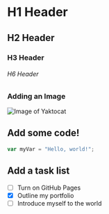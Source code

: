 # H1 Header

## H2 Header

### H3 Header

###### H6 Header

### Adding an Image
![Image of Yaktocat](https://octodex.github.com/images/yaktocat.png)

## Add some code!
``` javascript
var myVar = "Hello, world!";
```

## Add a task list
- [ ] Turn on GitHub Pages
- [X] Outline my portfolio
- [ ] Introduce myself to the world
